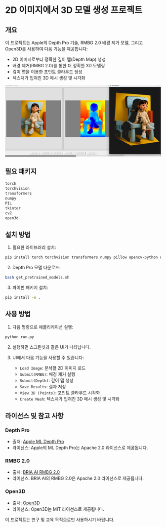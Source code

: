 # 2D 이미지에서 3D 모델 생성 프로젝트

## 개요

이 프로젝트는 Apple의 Depth Pro 기술, RMBG 2.0 배경 제거 모델, 그리고 Open3D를 사용하여 다음 기능을 제공합니다:
- 2D 이미지로부터 정확한 깊이 맵(Depth Map) 생성
- 배경 제거(RMBG 2.0)를 통한 더 정확한 3D 모델링
- 깊이 맵을 이용한 포인트 클라우드 생성
- 텍스처가 입혀진 3D 메시 생성 및 시각화

![애플리케이션 스크린샷](./screenshot.png)

## 필요 패키지

```
torch
torchvision
transformers
numpy
PIL
tkinter
cv2
open3d
```

## 설치 방법

1. 필요한 라이브러리 설치:
```bash
pip install torch torchvision transformers numpy pillow opencv-python open3d
```

2. Depth Pro 모델 다운로드:
```bash
bash get_pretrained_models.sh
```

3. 파이썬 패키지 설치:
```bash
pip install -e .
```

## 사용 방법

1. 다음 명령으로 애플리케이션 실행:
```bash
python run.py
```

2. 실행하면 스크린샷과 같은 UI가 나타납니다.

3. UI에서 다음 기능을 사용할 수 있습니다:
   - `Load Image`: 분석할 2D 이미지 로드
   - `Submit(RMBG)`: 배경 제거 실행
   - `Submit(Depth)`: 깊이 맵 생성
   - `Save Results`: 결과 저장
   - `View 3D (Points)`: 포인트 클라우드 시각화
   - `Create Mesh`: 텍스처가 입혀진 3D 메시 생성 및 시각화

## 라이선스 및 참고 사항

### Depth Pro
- 출처: [Apple ML Depth Pro](https://github.com/apple/ml-depth-pro)
- 라이선스: Apple의 ML Depth Pro는 Apache 2.0 라이선스로 제공됩니다.

### RMBG 2.0
- 출처: [BRIA AI RMBG 2.0](https://github.com/briaai/RMBG-2.0)
- 라이선스: BRIA AI의 RMBG 2.0은 Apache 2.0 라이선스로 제공됩니다.

### Open3D
- 출처: [Open3D](http://www.open3d.org/)
- 라이선스: Open3D는 MIT 라이선스로 제공됩니다.

이 프로젝트는 연구 및 교육 목적으로만 사용하시기 바랍니다.